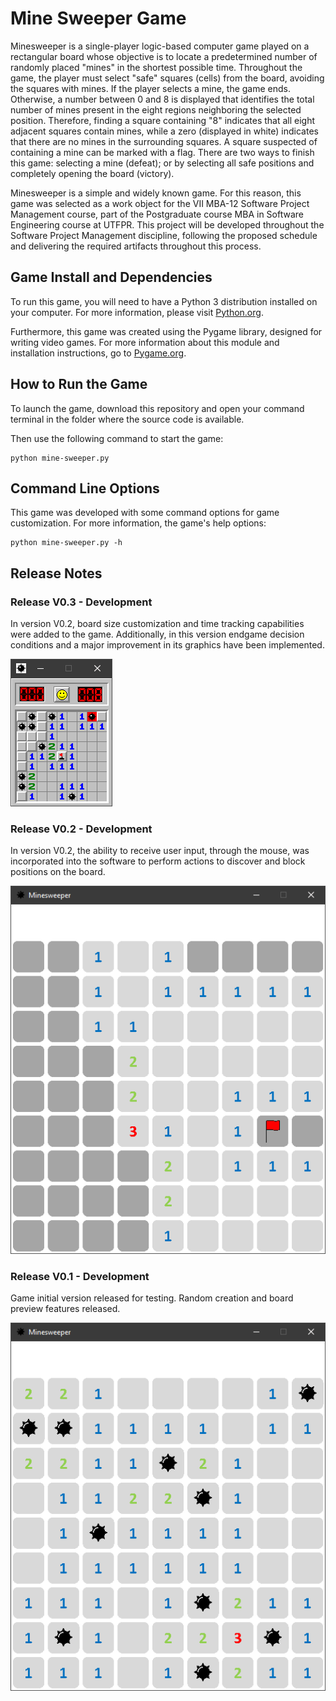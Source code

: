 # Mine Sweeper Game

Minesweeper is a single-player logic-based computer game played on a rectangular board whose objective is to locate a predetermined number of randomly placed "mines" in the shortest possible time. Throughout the game, the player must select "safe" squares (cells) from the board, avoiding the squares with mines. If the player selects a mine, the game ends. Otherwise, a number between 0 and 8 is displayed that identifies the total number of mines present in the eight regions neighboring the selected position. Therefore, finding a square containing "8" indicates that all eight adjacent squares contain mines, while a zero (displayed in white) indicates that there are no mines in the surrounding squares. A square suspected of containing a mine can be marked with a flag. There are two ways to finish this game: selecting a mine (defeat); or by selecting all safe positions and completely opening the board (victory).

Minesweeper is a simple and widely known game. For this reason, this game was selected as a work object for the VII MBA-12 Software Project Management course, part of the Postgraduate course MBA in Software Engineering course at UTFPR. This project will be developed throughout the Software Project Management discipline, following the proposed schedule and delivering the required artifacts throughout this process.

## Game Install and Dependencies

To run this game, you will need to have a Python 3 distribution installed on your computer. For more information, please visit [Python.org](https://www.python.org/downloads/).

Furthermore, this game was created using the Pygame library, designed for writing video games. For more information about this module and installation instructions, go to [Pygame.org](https://www.pygame.org/news).

## How to Run the Game

To launch the game, download this repository and open your command terminal in the folder where the source code is available.

Then use the following command to start the game:

```
python mine-sweeper.py
```

## Command Line Options

This game was developed with some command options for game customization. For more information, the game's help options:

```
python mine-sweeper.py -h
```

## Release Notes

### Release V0.3 - Development
In version V0.2, board size customization and time tracking capabilities were added to the game.
Additionally, in this version endgame decision conditions and a major improvement in its graphics have been implemented.

![Release V0.3](/release/Mine-Sweeper%20-%20V0.3.png "Release V0.3")

### Release V0.2 - Development
In version V0.2, the ability to receive user input, through the mouse, was incorporated into the software to perform actions to discover and block positions on the board.

![Release V0.2](/release/Mine-Sweeper%20-%20V0.2.png "Release V0.2")

### Release V0.1 - Development
Game initial version released for testing.
Random creation and board preview features released.

![Release V0.1](/release/Mine-Sweeper%20-%20V0.1.png "Release V0.1")
